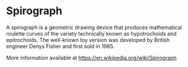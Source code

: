 # Spirograph
A spirograph is a geometric drawing device that produces mathematical roulette curves of the variety technically known as hypotrochoids and epitrochoids.
The well-known toy version was developed by British engineer Denys Fisher and first sold in 1965.

More information available at https://en.wikipedia.org/wiki/Spirograph
